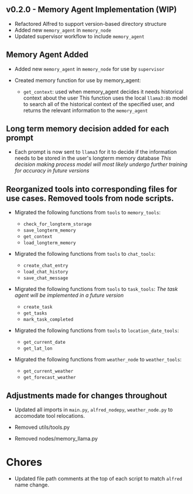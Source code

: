 ## v0.2.0 - Memory Agent Implementation (WIP)

- Refactored Alfred to support version-based directory structure
- Added new `memory_agent` in `memory_node`
- Updated supervisor workflow to include `memory_agent`

## Memory Agent Added
- Added new `memory_agent` in `memory_node` for use by `supervisor`

- Created memory function for use by memory_agent:
  - `get_context`: used when memory_agent decides it needs historical context about the user
    This function uses the local `llama3:8b` model to search all of the historical context of the specified user, and returns
    the relevant information to the `memory_agent`

## Long term memory decision added for each prompt
- Each prompt is now sent to `llama3` for it to decide if the information needs to be stored in the user's longterm memory database
  _This decision making process model will most likely undergo further training for accuracy in future versions_

## Reorganized tools into corresponding files for use cases. Removed tools from node scripts.

- Migrated the following functions from `tools` to `memory_tools`:
  - `check_for_longterm_storage`
  - `save_longterm_memory`
  - `get_context`
  - `load_longterm_memory`

- Migrated the following functions from `tools` to `chat_tools`:
  - `create_chat_entry`
  - `load_chat_history`
  - `save_chat_message`

- Migrated the following functions from `tools` to `task_tools`: _The task agent will be implemented in a future version_
  - `create_task`
  - `get_tasks`
  - `mark_task_completed`

- Migrated the following functions from `tools` to `location_date_tools`:
  - `get_current_date`
  - `get_lat_lon`

- Migrated the following functions from `weather_node` to `weather_tools`:
  - `get_current_weather`
  - `get_forecast_weather`

## Adjustments made for changes throughout

- Updated all imports in `main.py`, `alfred_nodepy`, `weather_node.py` to accomodate tool relocations.

- Removed utils/tools.py
- Removed nodes/memory_llama.py

# Chores
- Updated file path comments at the top of each script to match `alfred` name change.